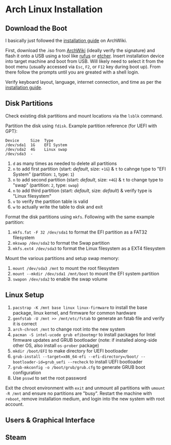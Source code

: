 # Arch Linux Installation

## Download the Boot
I basically just followed the [installation guide](https://wiki.archlinux.org/title/installation_guide) on ArchWiki.

First, download the .iso from [ArchWiki](https://archlinux.org/download/) (ideally verify the signature) and flash it onto a USB using a tool like [rufus](https://rufus.ie/en/) or [etcher](https://etcher.balena.io/). Insert installation device into target machine and boot from USB. Will likely need to select it from the boot menu (usually accessed via `Esc`, `F2`, or `F12` key during boot up). From there follow the prompts until you are greated with a shell login.

Verify keyboard layout, language, internet connection, and time as per the [installation guide](https://wiki.archlinux.org/title/installation_guide).

## Disk Partitions
Check existing disk partitions and mount locations via the `lsblk` command.

Partition the disk using `fdisk`. Example partition reference (for UEFI with GPT):
```
Device     Size  Type
/dev/sda1  1G    EFI System
/dev/sda2  4G    Linux swap
/dev/sda3  -
```

1. `d` as many times as needed to delete all partitions
2. `n` to add first partition (start: _default_, size: `+1G`) & `t` to cahnge type to "EFI System" (partition: `1`, type: `1`)
3. `n` to add second partition (start: _default_, size: `+4G`) & `t` to change type to "swap" (partition: `2`, type: `swap`)
4. `n` to add third partition (start: _default_, size: _default_) & verify type is "Linux filesystem"
5. `v` to verify the partition table is valid
6. `w` to actually write the table to disk and exit

Format the disk partitions using `mkfs`. Following with the same example partition:

1. `mkfs.fat -F 32 /dev/sda1` to format the EFI partition as a FAT32 filesystem
2. `mkswap /dev/sda2` to format the Swap partition
3. `mkfs.ext4 /dev/sda3` to format the Linux filesystem as a EXT4 filesystem

Mount the various partitions and setup swap memory:

1. `mount /dev/sda3 /mnt` to mount the root filesystem
2. `mount --mkdir /dev/sda1 /mnt/boot` to mount the EFI system partition
3. `swapon /dev/sda2` to enable the swap volume

## Linux Setup

1. `pacstrap -K /mnt base linux linux-firmware` to install the base package, linux kernel, and firmware for common hardware
2. `genfstab -U /mnt >> /mnt/etc/fstab` to generate an fstab file and verify it is correct
3. `arch-chroot /mnt` to change root into the new system
4. `pacman -S intel-ucode grub efibootmgr` to install packages for Intel firmware updates and GRUB bootloader (note: if installed along-side other OS, also install `os-prober` package)
5. `mkdir /boot/EFI` to make directory for UEFI bootloader
6. `grub-install --target=x86_64-efi --efi-directory=/boot/ --bootloader-id=grub_uefi --recheck` to install UEFI bootloader
7. `grub-mkconfig -o /boot/grub/grub.cfg` to generate GRUB boot configuration
8. Use `psswd` to set the root password

Exit the chroot environment with `exit` and unmount all partitions with `umount -R /mnt` and ensure no partitions are "busy". Restart the machine with `reboot`, remove installation medium, and login into the new system with root account.

## Users & Graphical Interface

## Steam

